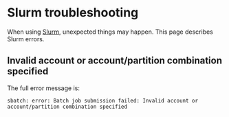 # Slurm troubleshooting

When using [Slurm](slurm.md), unexpected things may happen.
This page describes Slurm errors.

## Invalid account or account/partition combination specified

The full error message is:

```console
sbatch: error: Batch job submission failed: Invalid account or account/partition combination specified
```
